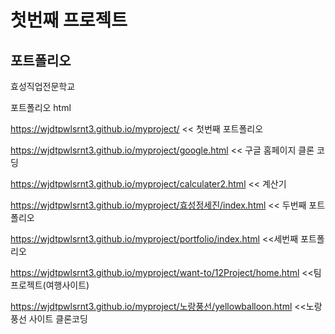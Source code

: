 # 첫번째 프로젝트

## 포트폴리오

효성직업전문학교

포트폴리오
html

https://wjdtpwlsrnt3.github.io/myproject/ << 첫번째 포트폴리오


https://wjdtpwlsrnt3.github.io/myproject/google.html << 구글 홈페이지 클론 코딩


https://wjdtpwlsrnt3.github.io/myproject/calculater2.html << 계산기


https://wjdtpwlsrnt3.github.io/myproject/효성정세진/index.html << 두번째 포트폴리오


https://wjdtpwlsrnt3.github.io/myproject/portfolio/index.html <<세번째 포트폴리오


https://wjdtpwlsrnt3.github.io/myproject/want-to/12Project/home.html <<팀 프로젝트(여행사이트)


https://wjdtpwlsrnt3.github.io/myproject/노랑풍선/yellowballoon.html <<노랑풍선 사이트 클론코딩